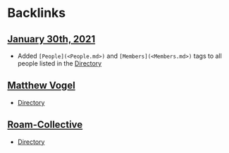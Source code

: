 
# Backlinks
## [January 30th, 2021](<January 30th, 2021.md>)
- Added `[People](<People.md>)` and `[Members](<Members.md>)` tags to all people listed in the [Directory](<Directory.md>)

## [Matthew Vogel](<Matthew Vogel.md>)
- [Directory](<Directory.md>)

## [Roam-Collective](<Roam-Collective.md>)
- [Directory](<Directory.md>)

